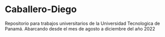 # Caballero-Diego
Repositorio para trabajos universitarios de la Universidad Tecnologica de Panamá.
Abarcando desde el mes de agosto a diciembre del año 2022
